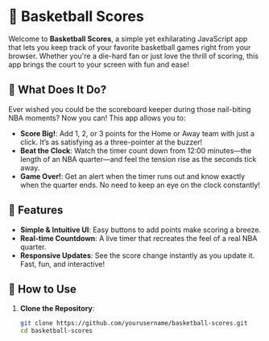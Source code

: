# 🏀 Basketball Scores

Welcome to **Basketball Scores**, a simple yet exhilarating JavaScript app that lets you keep track of your favorite basketball games right from your browser. Whether you're a die-hard fan or just love the thrill of scoring, this app brings the court to your screen with fun and ease!

## 🚀 What Does It Do?

Ever wished you could be the scoreboard keeper during those nail-biting NBA moments? Now you can! This app allows you to:
- **Score Big!**: Add 1, 2, or 3 points for the Home or Away team with just a click. It’s as satisfying as a three-pointer at the buzzer!
- **Beat the Clock**: Watch the timer count down from 12:00 minutes—the length of an NBA quarter—and feel the tension rise as the seconds tick away.
- **Game Over!**: Get an alert when the timer runs out and know exactly when the quarter ends. No need to keep an eye on the clock constantly!

## 🎉 Features

- **Simple & Intuitive UI**: Easy buttons to add points make scoring a breeze.
- **Real-time Countdown**: A live timer that recreates the feel of a real NBA quarter.
- **Responsive Updates**: See the score change instantly as you update it. Fast, fun, and interactive!

## 🔧 How to Use

1. **Clone the Repository**:
   ```bash
   git clone https://github.com/yourusername/basketball-scores.git
   cd basketball-scores